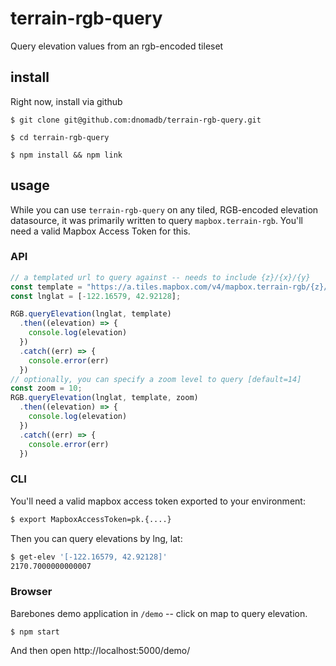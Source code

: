 # terrain-rgb-query
Query elevation values from an rgb-encoded tileset

## install
Right now, install via github
```
$ git clone git@github.com:dnomadb/terrain-rgb-query.git

$ cd terrain-rgb-query

$ npm install && npm link
```

## usage
While you can use `terrain-rgb-query` on any tiled, RGB-encoded elevation datasource,
it was primarily written to query `mapbox.terrain-rgb`. You'll need a valid Mapbox Access Token for this.

### API
```javascript
// a templated url to query against -- needs to include {z}/{x}/{y}
const template = "https://a.tiles.mapbox.com/v4/mapbox.terrain-rgb/{z}/{x}/{y}.pngraw?access_token={your MapboxAccessToken here!}";
const lnglat = [-122.16579, 42.92128];

RGB.queryElevation(lnglat, template)
  .then((elevation) => {
    console.log(elevation)
  })
  .catch((err) => {
    console.error(err)
  })
// optionally, you can specify a zoom level to query [default=14]
const zoom = 10;
RGB.queryElevation(lnglat, template, zoom)
  .then((elevation) => {
    console.log(elevation)
  })
  .catch((err) => {
    console.error(err)
  })
```

### CLI
You'll need a valid mapbox access token exported to your environment:
```bash
$ export MapboxAccessToken=pk.{....}
```
Then you can query elevations by lng, lat:
```bash
$ get-elev '[-122.16579, 42.92128]'
2170.7000000000007
```


### Browser
Barebones demo application in `/demo` -- click on map to query elevation.  
```
$ npm start
```
And then open http://localhost:5000/demo/
